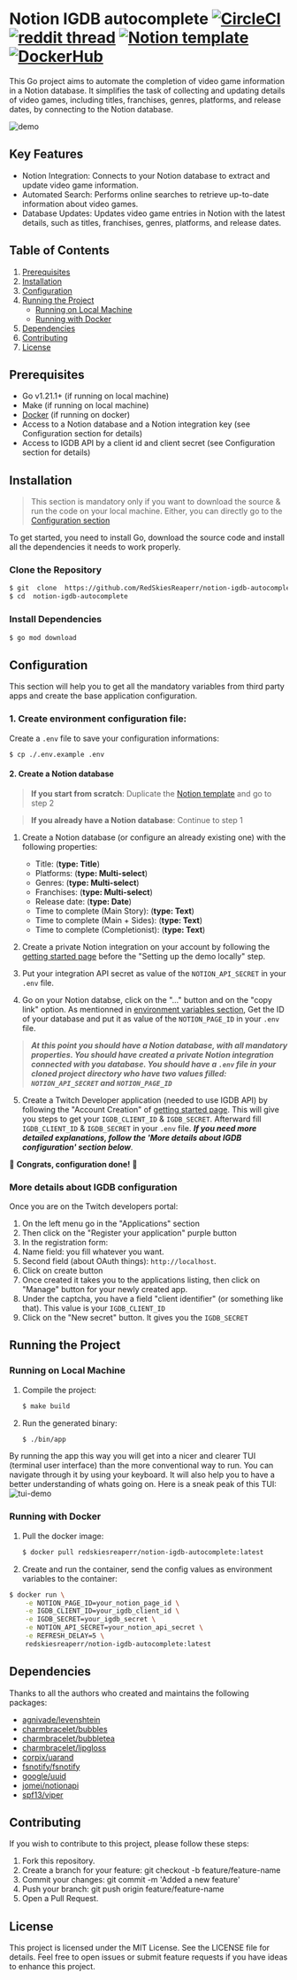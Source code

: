 
# Notion IGDB autocomplete [![CircleCI](https://dl.circleci.com/status-badge/img/gh/RedSkiesReaperr/notion-igdb-autocomplete/tree/main.svg?style=svg)](https://dl.circleci.com/status-badge/redirect/gh/RedSkiesReaperr/notion-igdb-autocomplete/tree/main) [![reddit thread](https://img.shields.io/badge/Reddit-FF4500?logo=reddit&logoColor=white)](https://www.reddit.com/r/Notion/comments/17dw8js/created_integration_to_automatically_fill_in/?utm_source=share&utm_medium=web2x&context=3) [![Notion template](https://img.shields.io/badge/Notion-%23000000.svg?logo=notion&logoColor=white)](https://plant-pantry-77c.notion.site/Automated-video-games-library-c833cb560feb4b82935a310e508d34c2) [![DockerHub](https://img.shields.io/badge/DockerHub-blue.svg?logo=docker&logoColor=white)](https://hub.docker.com/r/redskiesreaperr/notion-igdb-autocomplete)

This Go project aims to automate the completion of video game information in a Notion database. It simplifies the task of collecting and updating details of video games, including titles, franchises, genres, platforms, and release dates, by connecting to the Notion database.

![demo](https://github.com/RedSkiesReaperr/notion-igdb-autocomplete/assets/64477486/02de6e81-974f-4ed1-948a-e261cbd29eba)

## Key Features
- Notion Integration: Connects to your Notion database to extract and update video game information.
- Automated Search: Performs online searches to retrieve up-to-date information about video games.
- Database Updates: Updates video game entries in Notion with the latest details, such as titles, franchises, genres, platforms, and release dates.

## Table of Contents
1. [Prerequisites](#prerequisites)
2. [Installation](#installation)
3. [Configuration](#configuration)
4. [Running the Project](#running-the-project)
	- [Running on Local Machine](#running-on-local-machine)
	- [Running with Docker](#running-with-docker)
5. [Dependencies](#dependencies)
6. [Contributing](#contributing)
7. [License](#license)

## Prerequisites
- Go v1.21.1+ (if running on local machine)
- Make (if running on local machine)
- [Docker](https://www.docker.com/products/docker-desktop/) (if running on docker)
- Access to a Notion database and a Notion integration key (see Configuration section for details)
- Access to IGDB API by a client id and client secret (see Configuration section for details)

## Installation
> This section is mandatory only if you want to download the source & run the code on your local machine. Either, you can directly go to the [Configuration section]()

To get started, you need to install Go, download the source code and install all the dependencies it needs to work properly.

### Clone the Repository
```bash
$ git  clone  https://github.com/RedSkiesReaperr/notion-igdb-autocomplete
$ cd  notion-igdb-autocomplete
```

### Install Dependencies
```bash
$ go mod download
```

## Configuration
This section will help you to get all the mandatory variables from third party apps and create the base application configuration. 

### 1. Create environment configuration file: 
Create a `.env` file to save your configuration informations:
```shell
$ cp ./.env.example .env
```

#### 2. Create a Notion database
>**If you start from scratch**: Duplicate the [Notion template](https://plant-pantry-77c.notion.site/Automated-video-games-library-c833cb560feb4b82935a310e508d34c2?pvs=4) and go to step 2

>**If you already have a Notion database**: Continue to step 1

1. Create a Notion database (or configure an already existing one) with the following properties:
	- Title: (**type: Title**)
	- Platforms: (**type: Multi-select**)
	- Genres: (**type: Multi-select**)
	- Franchises: (**type: Multi-select**)
	- Release date: (**type: Date**)
	- Time to complete (Main Story): (**type: Text**)
	- Time to complete (Main + Sides): (**type: Text**)
	- Time to complete (Completionist):  (**type: Text**)
  
2. Create a private Notion integration on your account by following the [getting started page](https://developers.notion.com/docs/create-a-notion-integration#create-your-integration-in-notion) before the "Setting up the demo locally" step.
3. Put your integration API secret as value of the `NOTION_API_SECRET` in your `.env` file.
4. Go on your Notion databse, click on the "..." button and on the "copy link" option. As mentionned in [environment variables section](https://developers.notion.com/docs/create-a-notion-integration#environment-variables), Get the ID of your database and put it as value of the `NOTION_PAGE_ID` in your `.env` file.

> ***At this point you should have a Notion database, with all mandatory properties. You should have created a private Notion integration connected with you database. You should have a `.env` file in your cloned project directory who have two values filled: `NOTION_API_SECRET` and `NOTION_PAGE_ID`***

5. Create a Twitch Developer application (needed to use IGDB API) by following the "Account Creation" of [getting started page](https://api-docs.igdb.com/#getting-started). This will give you steps to get your `IGDB_CLIENT_ID` & `IGDB_SECRET`. Afterward fill `IGDB_CLIENT_ID` & `IGDB_SECRET` in your `.env` file. ***If you need more detailed explanations, follow the 'More details about IGDB configuration' section below***.

🎉 **Congrats, configuration done!** 🎉

### More details about IGDB configuration
Once you are on the Twitch developers portal:
1. On the left menu go in the "Applications" section
2. Then click on the "Register your application" purple button
3. In the registration form:
1. Name field: you fill whatever you want.
2. Second field (about OAuth things): `http://localhost`.
3. Click on create button
4. Once created it takes you to the applications listing, then click on "Manage" button for your newly created app.
5. Under the captcha, you have a field "client identifier" (or something like that). This value is your `IGDB_CLIENT_ID`
6. Click on the "New secret" button. It gives you the `IGDB_SECRET`

## Running the Project

### Running on Local Machine

1. Compile the project:
	```bash
	$ make build
	```
2. Run the generated binary:
	```bash
	$ ./bin/app
	```

By running the app this way you will get into a nicer and clearer TUI (terminal user interface) than the more conventional way to run. You can navigate through it by using your keyboard. It will also help you to have a better understanding of whats going on. Here is a sneak peak of this TUI:
![tui-demo](https://github.com/user-attachments/assets/3a0dca3a-7d67-42ff-8c35-016b7f55abd7)

### Running with Docker

1. Pull the docker image:
	```bash
	$ docker pull redskiesreaperr/notion-igdb-autocomplete:latest
	```
2. Create and run the container, send the config values as environment variables to the container:
```bash
$ docker run \
	-e NOTION_PAGE_ID=your_notion_page_id \
	-e IGDB_CLIENT_ID=your_igdb_client_id \
	-e IGDB_SECRET=your_igdb_secret \
	-e NOTION_API_SECRET=your_notion_api_secret \
	-e REFRESH_DELAY=5 \
	redskiesreaperr/notion-igdb-autocomplete:latest
```

## Dependencies
Thanks to all the authors who created and maintains the following packages:
- [agnivade/levenshtein](github.com/agnivade/levenshtein)
- [charmbracelet/bubbles](github.com/charmbracelet/bubbles)
- [charmbracelet/bubbletea](github.com/charmbracelet/bubbletea)
- [charmbracelet/lipgloss](github.com/charmbracelet/lipgloss)
- [corpix/uarand](github.com/corpix/uarand)
- [fsnotify/fsnotify](github.com/fsnotify/fsnotify)
- [google/uuid](github.com/google/uuid)
- [jomei/notionapi](github.com/jomei/notionapi)
- [spf13/viper](github.com/spf13/viper)

## Contributing
If you wish to contribute to this project, please follow these steps:
1. Fork this repository.
2. Create a branch for your feature: git checkout -b feature/feature-name
3. Commit your changes: git commit -m 'Added a new feature'
4. Push your branch: git push origin feature/feature-name
5. Open a Pull Request.

## License
This project is licensed under the MIT License. See the LICENSE file for details.
Feel free to open issues or submit feature requests if you have ideas to enhance this project.
